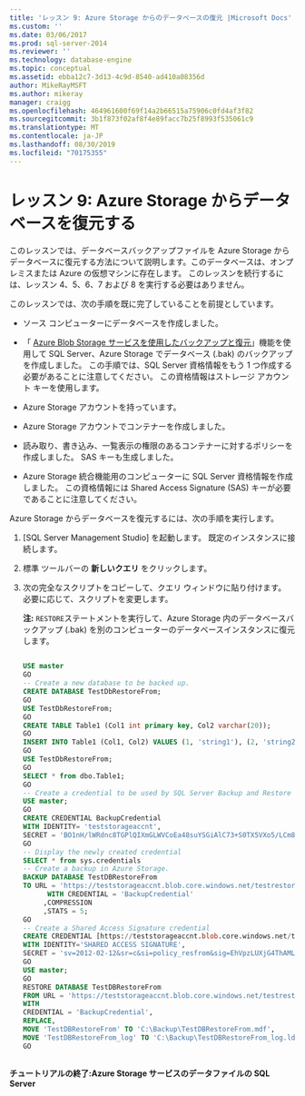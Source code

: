 ```yaml
---
title: 'レッスン 9: Azure Storage からのデータベースの復元 |Microsoft Docs'
ms.custom: ''
ms.date: 03/06/2017
ms.prod: sql-server-2014
ms.reviewer: ''
ms.technology: database-engine
ms.topic: conceptual
ms.assetid: ebba12c7-3d13-4c9d-8540-ad410a08356d
author: MikeRayMSFT
ms.author: mikeray
manager: craigg
ms.openlocfilehash: 464961600f69f14a2b66515a75906c0fd4af3f82
ms.sourcegitcommit: 3b1f873f02af8f4e89facc7b25f8993f535061c9
ms.translationtype: MT
ms.contentlocale: ja-JP
ms.lasthandoff: 08/30/2019
ms.locfileid: "70175355"
---
```

# <a name="lesson-9-restore-a-database-from-azure-storage"></a>レッスン 9: Azure Storage からデータベースを復元する
  このレッスンでは、データベースバックアップファイルを Azure Storage からデータベースに復元する方法について説明します。このデータベースは、オンプレミスまたは Azure の仮想マシンに存在します。 このレッスンを続行するには、レッスン 4、5、6、7 および 8 を実行する必要はありません。  
  
 このレッスンでは、次の手順を既に完了していることを前提としています。  
  
-   ソース コンピューターにデータベースを作成しました。  
  
-   「 [Azure Blob Storage サービスを使用したバックアップと復元](backup-restore/sql-server-backup-and-restore-with-microsoft-azure-blob-storage-service.md)」機能を使用して SQL Server、Azure Storage でデータベース (.bak) のバックアップを作成しました。 この手順では、SQL Server 資格情報をもう 1 つ作成する必要があることに注意してください。 この資格情報はストレージ アカウント キーを使用します。  
  
-   Azure Storage アカウントを持っています。  
  
-   Azure Storage アカウントでコンテナーを作成しました。  
  
-   読み取り、書き込み、一覧表示の権限のあるコンテナーに対するポリシーを作成しました。 SAS キーも生成しました。  
  
-   Azure Storage 統合機能用のコンピューターに SQL Server 資格情報を作成しました。 この資格情報には Shared Access Signature (SAS) キーが必要であることに注意してください。  
  
 Azure Storage からデータベースを復元するには、次の手順を実行します。  
  
1.  [SQL Server Management Studio] を起動します。 既定のインスタンスに接続します。  
  
2.  標準 ツールバーの **新しいクエリ** をクリックします。  
  
3.  次の完全なスクリプトをコピーして、クエリ ウィンドウに貼り付けます。 必要に応じて、スクリプトを変更します。  
  
     **注:** `RESTORE`ステートメントを実行して、Azure Storage 内のデータベースバックアップ (.bak) を別のコンピューターのデータベースインスタンスに復元します。  
  
    ```sql  
  
    USE master   
    GO   
    -- Create a new database to be backed up.   
    CREATE DATABASE TestDbRestoreFrom;   
    GO   
    USE TestDbRestoreFrom;   
    GO   
    CREATE TABLE Table1 (Col1 int primary key, Col2 varchar(20));   
    GO   
    INSERT INTO Table1 (Col1, Col2) VALUES (1, 'string1'), (2, 'string2');   
    GO   
    USE TestDbRestoreFrom;   
    GO   
    SELECT * from dbo.Table1;   
    GO   
    -- Create a credential to be used by SQL Server Backup and Restore with Azure -----Blob Storage Service.   
    USE master;   
    GO   
    CREATE CREDENTIAL BackupCredential    
    WITH IDENTITY= 'teststorageaccnt',   
    SECRET = 'BO1nH/lWRdnc8TGPlQIXmGLWVCoEa48suYSGiAlC73+S0TX5VXo5/LCm8qiyGCYafDg4ZsueDIV3GQ5RXHaRGw=='    
    GO   
    -- Display the newly created credential   
    SELECT * from sys.credentials   
    -- Create a backup in Azure Storage.   
    BACKUP DATABASE TestDBRestoreFrom    
    TO URL = 'https://teststorageaccnt.blob.core.windows.net/testrestorefrom/TestDBRestoreFrom.bak'    
          WITH CREDENTIAL = 'BackupCredential'    
         ,COMPRESSION   
         ,STATS = 5;   
    GO    
    -- Create a Shared Access Signature credential   
    CREATE CREDENTIAL [https://teststorageaccnt.blob.core.windows.net/testrestorefrom]   
    WITH IDENTITY='SHARED ACCESS SIGNATURE',   
    SECRET = 'sv=2012-02-12&sr=c&si=policy_resfrom&sig=EhVpzLUXjG4ThAMLmVhrnoiCt8IfmD3BsuYiMawGzxc%3D'   
    GO   
    USE master;   
    GO   
    RESTORE DATABASE TestDBRestoreFrom    
    FROM URL = 'https://teststorageaccnt.blob.core.windows.net/testrestorefrom/TestDBRestoreFrom.bak'    
    WITH    
    CREDENTIAL = 'BackupCredential',    
    REPLACE,   
    MOVE 'TestDBRestoreFrom' TO 'C:\Backup\TestDBRestoreFrom.mdf',     
    MOVE 'TestDBRestoreFrom_log' TO 'C:\Backup\TestDBRestoreFrom_log.ldf';   
    GO  
  
    ```  
  
 **チュートリアルの終了:Azure Storage サービスのデータファイルの SQL Server**  
  
  
